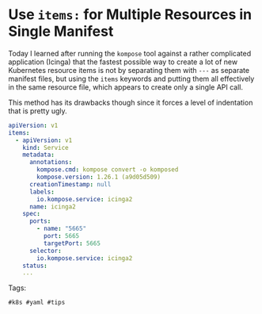 # Use `items:` for Multiple Resources in Single Manifest

Today I learned after running the `kompose` tool against a rather
complicated application (Icinga) that the fastest possible way to create
a lot of new Kubernetes resource items is not by separating them with
`---` as separate manifest files, but using the `items` keywords and
putting them all effectively in the same resource file, which appears to
create only a single API call.

This method has its drawbacks though since it forces a level of
indentation that is pretty ugly.

```yaml
apiVersion: v1
items:
  - apiVersion: v1
    kind: Service
    metadata:
      annotations:
        kompose.cmd: kompose convert -o komposed
        kompose.version: 1.26.1 (a9d05d509)
      creationTimestamp: null
      labels:
        io.kompose.service: icinga2
      name: icinga2
    spec:
      ports:
        - name: "5665"
          port: 5665
          targetPort: 5665
      selector:
        io.kompose.service: icinga2
    status:
    ...
```

Tags:

    #k8s #yaml #tips
